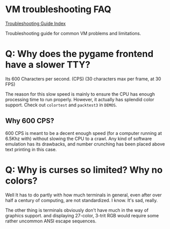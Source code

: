 # VM troubleshooting FAQ
[Troubleshooting Guide Index](troubleshoot.md)

Troubleshooting guide for common VM problems and limitations.

# Q: Why does the pygame frontend have a slower TTY?
Its 600 Characters per second. (CPS) (30 characters max per frame, at 30 FPS)

The reason for this slow speed is mainly to ensure the CPU has enough
processing time to run properly. However, it actually has splendid color
support. Check out `colortest` and `packtest3` in `DEMOS`.

## Why 600 CPS?

600 CPS is meant to be a decent enough speed (for a computer running at 6.5Khz with)
without slowing the CPU to a crawl. Any kind of software emulation has its drawbacks,
and number crunching has been placed above text printing in this case.

# Q: Why is curses so limited? Why no colors?
Well It has to do partly with how much terminals in general, even after over half
a century of computing, are not standardized. I know. It's sad, really.

The other thing is terminals obviously don't have much in the way of graphics support.
and displaying 27-color, 3-trit RGB would require some rather uncommon
ANSI escape sequences.
